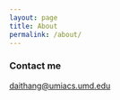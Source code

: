 ```yaml
---
layout: page
title: About
permalink: /about/
---
```


### Contact me

[daithang@umiacs.umd.edu](mailto:daithang@umiacs.umd.edu)
